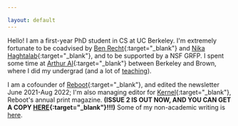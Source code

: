 ```yaml
---

layout: default
---
```

Hello! I am a first-year PhD student in CS at UC Berkeley. I'm extremely fortunate to be coadvised by [Ben Recht](https://people.eecs.berkeley.edu/~brecht/){:target="_blank"} and [Nika Haghtalab](https://people.eecs.berkeley.edu/~nika/){:target="_blank"}, and to be supported by a NSF GRFP. I spent some time at [Arthur AI](http://www.arthur.ai){:target="_blank"} between Berkeley and Brown, where I did my undergrad (and a lot of [teaching](https://www.jessicad.ai/teaching.html)). 

I am a cofounder of [Reboot](https://reboothq.substack.com/about){:target="_blank"}, and edited the newsletter June 2021-Aug 2022; I'm also managing editor for [Kernel](https://kernelmag.io/){:target="_blank"}, Reboot's annual print magazine. **(ISSUE 2 IS OUT NOW, AND YOU CAN GET A COPY [HERE](https://kernelmag.io/){:target="_blank"}!!!)** Some of my non-academic writing is [here](http://www.jessicad.ai/writing.html).
